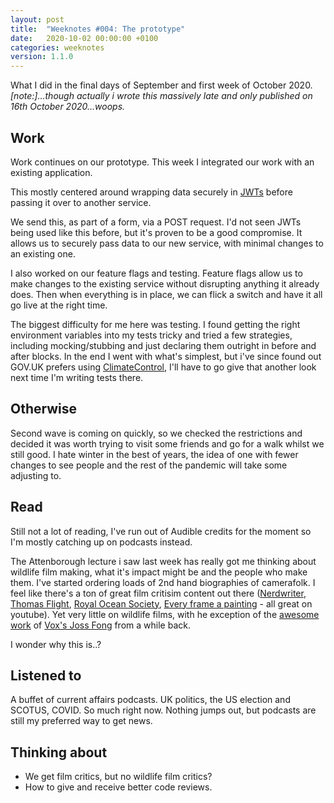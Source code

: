 ```yaml
---
layout: post
title:  "Weeknotes #004: The prototype"
date:   2020-10-02 00:00:00 +0100
categories: weeknotes
version: 1.1.0
---
```


What I did in the final days of September and first week of October 2020.
*[note:]...though actually i wrote this massively late and only published on 16th October 2020...woops.*

## Work

Work continues on our prototype. This week I integrated our work with an existing application.

This mostly centered around wrapping data securely in [JWTs][jwts] before passing it over to another service.

We send this, as part of a form, via a POST request. I'd not seen JWTs being used like this before, but it's proven to be a good compromise. It allows us to securely pass data to our new service, with minimal changes to an existing one.

I also worked on our feature flags and testing. Feature flags allow us to make changes to the existing service without disrupting anything it already does. Then when everything is in place, we can flick a switch and have it all go live at the right time.

The biggest difficulty for me here was testing. I found getting the right environment variables into my tests tricky and tried a few strategies, including mocking/stubbing and just declaring them outright in before and after blocks. In the end I went with what's simplest, but i've since found out GOV.UK prefers using [ClimateControl][govuk-testing], I'll have to go give that another look next time I'm writing tests there.

## Otherwise

Second wave is coming on quickly, so we checked the restrictions and decided it was worth trying to visit some friends and go for a walk whilst we still good. I hate winter in the best of years, the idea of one with fewer changes to see people and the rest of the pandemic will take some adjusting to.

## Read

Still not a lot of reading, I've run out of Audible credits for the moment so I'm mostly catching up on podcasts instead.

The Attenborough lecture i saw last week has really got me thinking about wildlife film making, what it's impact might be and the people who make them. I've started ordering loads of 2nd hand biographies of camerafolk. I feel like there's a ton of great film critisim content out there ([Nerdwriter][nerdwriter], [Thomas Flight][thomas-flight], [Royal Ocean Society][royal-oceal-film-soc], [Every frame a painting][every-frame-a-painting] - all great on youtube). Yet very little on wildlife films, with he exception of the [awesome][joss-fong-wildlife-1] [work][joss-fong-wildlife-2] of [Vox's Joss Fong][joss-fong-wildlife-3] from a while back.

I wonder why this is..?

## Listened to

A buffet of current affairs podcasts. UK politics, the US election and SCOTUS, COVID. So much right now.
Nothing jumps out, but podcasts are still my preferred way to get news.

## Thinking about

- We get film critics, but no wildlife film critics?
- How to give and receive better code reviews.

[jwts]: https://en.wikipedia.org/wiki/JSON_Web_Token
[govuk-testing]: https://docs.publishing.service.gov.uk/manual/conventions-for-rails-applications.html#testing-utilities
[nerdwriter]: https://www.youtube.com/user/Nerdwriter1
[thomas-flight]: https://www.youtube.com/user/thecreativesidetv
[every-frame-a-painting]: https://www.youtube.com/user/everyframeapainting
[royal-oceal-film-soc]: https://www.youtube.com/channel/UCWq-qJSudqKrzquTVep9Jwg
[joss-fong-wildlife-1]: https://www.youtube.com/watch?v=bpbmWqQMzq0
[joss-fong-wildlife-2]: https://www.youtube.com/watch?v=7t5l7sjcjHU
[joss-fong-wildlife-3]: https://www.youtube.com/watch?v=qAOKOJhzYXk
